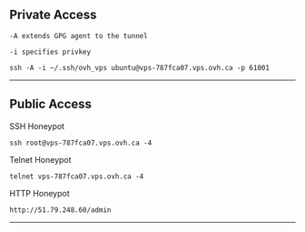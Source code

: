 ## Private Access 
```-A extends GPG agent to the tunnel```

```-i specifies privkey```
```
ssh -A -i ~/.ssh/ovh_vps ubuntu@vps-787fca07.vps.ovh.ca -p 61001
```

---

## Public Access
SSH Honeypot
```
ssh root@vps-787fca07.vps.ovh.ca -4
```
Telnet Honeypot
```
telnet vps-787fca07.vps.ovh.ca -4
```
HTTP Honeypot
```
http://51.79.248.60/admin
```

---
